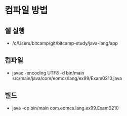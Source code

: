 # 컴파일 방법

## 쉘 실행
- /c/Users/bitcamp/git/bitcamp-study/java-lang/app

## 컴파일
- javac -encoding UTF8 -d bin/main src/main/java/com/eomcs/lang/ex99/Exam0210.java

## 빌드
- java -cp bin/main com.eomcs.lang.ex99.Exam0210